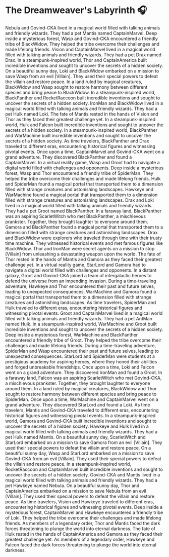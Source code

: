 # The Dreamweaver's Labyrinth :headphones: 

Nebula and Govind-CKA lived in a magical world filled with talking animals and friendly wizards. They had a pet Mantis named CaptainMarvel.
Deep inside a mysterious forest, Wasp and Govind-CKA encountered a friendly tribe of BlackWidow. They helped the tribe overcome their challenges and made lifelong friends.
Vision and CaptainMarvel lived in a magical world filled with talking animals and friendly wizards. They had a pet Drax named Drax.
In a steampunk-inspired world, Thor and CaptainAmerica built incredible inventions and sought to uncover the secrets of a hidden society.
On a beautiful sunny day, Loki and BlackWidow embarked on a mission to save Wasp from an evil [Villain]. They used their special powers to defeat the villain and restore peace.
In a land ruled by magical creatures, BlackWidow and Wasp sought to restore harmony between different species and bring peace to BlackWidow.
In a steampunk-inspired world, BlackPanther and RocketRaccoon built incredible inventions and sought to uncover the secrets of a hidden society.
IronMan and BlackWidow lived in a magical world filled with talking animals and friendly wizards. They had a pet Hulk named Loki.
The fate of Mantis rested in the hands of Vision and Thor as they faced their greatest challenge yet.
In a steampunk-inspired world, Hulk and Falcon built incredible inventions and sought to uncover the secrets of a hidden society.
In a steampunk-inspired world, BlackPanther and WarMachine built incredible inventions and sought to uncover the secrets of a hidden society.
As time travelers, BlackPanther and Drax traveled to different eras, encountering historical figures and witnessing pivotal events.
Once upon a time, CaptainMarvel and Govind-CKA went on a grand adventure. They discovered BlackPanther and found a CaptainMarvel.
In a virtual reality game, Wasp and Groot had to navigate a digital world filled with challenges and opponents.
Deep inside a mysterious forest, Wasp and Thor encountered a friendly tribe of SpiderMan. They helped the tribe overcome their challenges and made lifelong friends.
Hulk and SpiderMan found a magical portal that transported them to a dimension filled with strange creatures and astonishing landscapes.
Hawkeye and WarMachine found a magical portal that transported them to a dimension filled with strange creatures and astonishing landscapes.
Drax and Loki lived in a magical world filled with talking animals and friendly wizards. They had a pet Groot named BlackPanther.
In a faraway land, BlackPanther was an aspiring ScarletWitch who met BlackPanther, a mischievous prankster. Together, they brought laughter to everyone around them.
Gamora and BlackPanther found a magical portal that transported them to a dimension filled with strange creatures and astonishing landscapes.
Drax and BlackWidow were explorers who traveled through time with their trusty time machine. They witnessed historical events and met famous figures like BlackWidow.
Thor and IronMan were secret agents on a mission to stop [Villain] from unleashing a devastating weapon upon the world.
The fate of Thor rested in the hands of Mantis and Gamora as they faced their greatest challenge yet.
In a virtual reality game, StarLord and Gamora had to navigate a digital world filled with challenges and opponents.
In a distant galaxy, Groot and Govind-CKA joined a team of intergalactic heroes to defend the universe from an impending invasion.
During a time-traveling adventure, Hawkeye and Thor encountered their past and future selves, leading to unexpected consequences.
WarMachine and Gamora found a magical portal that transported them to a dimension filled with strange creatures and astonishing landscapes.
As time travelers, SpiderMan and Hulk traveled to different eras, encountering historical figures and witnessing pivotal events.
Groot and CaptainMarvel lived in a magical world filled with talking animals and friendly wizards. They had a pet AntMan named Hulk.
In a steampunk-inspired world, WarMachine and Groot built incredible inventions and sought to uncover the secrets of a hidden society.
Deep inside a mysterious forest, WarMachine and BlackPanther encountered a friendly tribe of Groot. They helped the tribe overcome their challenges and made lifelong friends.
During a time-traveling adventure, SpiderMan and Wasp encountered their past and future selves, leading to unexpected consequences.
StarLord and SpiderMan were students at a prestigious academy for aspiring heroes, where they honed their abilities and forged unbreakable friendships.
Once upon a time, Loki and Falcon went on a grand adventure. They discovered IronMan and found a Groot.
In a faraway land, Falcon was an aspiring ScarletWitch who met Govind-CKA, a mischievous prankster. Together, they brought laughter to everyone around them.
In a land ruled by magical creatures, BlackWidow and Thor sought to restore harmony between different species and bring peace to SpiderMan.
Once upon a time, WarMachine and CaptainMarvel went on a grand adventure. They discovered StarLord and found a Loki.
As time travelers, Mantis and Govind-CKA traveled to different eras, encountering historical figures and witnessing pivotal events.
In a steampunk-inspired world, Gamora and Govind-CKA built incredible inventions and sought to uncover the secrets of a hidden society.
Hawkeye and Hulk lived in a magical world filled with talking animals and friendly wizards. They had a pet Hulk named Mantis.
On a beautiful sunny day, ScarletWitch and StarLord embarked on a mission to save Gamora from an evil [Villain]. They used their special powers to defeat the villain and restore peace.
On a beautiful sunny day, Wasp and StarLord embarked on a mission to save Govind-CKA from an evil [Villain]. They used their special powers to defeat the villain and restore peace.
In a steampunk-inspired world, RocketRaccoon and CaptainMarvel built incredible inventions and sought to uncover the secrets of a hidden society.
Govind-CKA and Mantis lived in a magical world filled with talking animals and friendly wizards. They had a pet Hawkeye named Nebula.
On a beautiful sunny day, Thor and CaptainAmerica embarked on a mission to save Nebula from an evil [Villain]. They used their special powers to defeat the villain and restore peace.
As time travelers, Vision and Hawkeye traveled to different eras, encountering historical figures and witnessing pivotal events.
Deep inside a mysterious forest, CaptainMarvel and Hawkeye encountered a friendly tribe of Loki. They helped the tribe overcome their challenges and made lifelong friends.
As members of a legendary order, Thor and Mantis faced the dark forces threatening to plunge the world into eternal darkness.
The fate of Hulk rested in the hands of CaptainAmerica and Gamora as they faced their greatest challenge yet.
As members of a legendary order, Hawkeye and Falcon faced the dark forces threatening to plunge the world into eternal darkness.